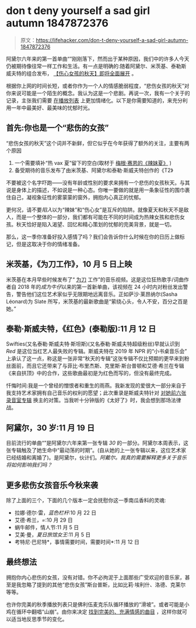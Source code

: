 # don t deny yourself a sad girl autumn 1847872376

> 原文：<https://lifehacker.com/don-t-deny-yourself-a-sad-girl-autumn-1847872376>

阿黛尔六年来的第一首单曲“”刚刚落下，然而出于某种原因，我们中的许多人今天仍被期待像往常一样工作和生活。有一点是明确的:随着阿黛尔、米茨基、泰勒斯威夫特的组合发布， [【伤心女孩的秋天】即将全面展开](https://www.nbcnews.com/pop-culture/pop-culture-news/sad-girl-autumn-here-thanks-adele-mitski-taylor-swift-n1281446) 。

根据你上网的时间长短，或者你作为一个人的情感脆弱程度，“悲伤女孩的秋天”对你来说可能是一个陌生的概念。我认为这是一个悲剧。再说一次，我有一个关于的记录，主张我们需要 [在播放列表](https://lifehacker.com/stop-using-playlists-to-look-cool-and-start-using-them-1847855875) 上更加情绪化。以下是你需要知道的，来充分利用一年中最美好、最美味的忧郁时光。



## 首先:你也是一个“悲伤的女孩”

“悲伤女孩的秋天”这个词并不新鲜，但它似乎在今年获得了额外的关注，主要有两个原因

1.  一个需要填补“热 vax 夏”留下的空白(取材于 [梅根·赛恩的《辣妹夏》](https://www.vox.com/the-goods/2019/7/12/20690515/hot-girl-summer-meme-define-explained) )
2.  备受期待的音乐发布了由米茨基、阿黛尔和泰勒·斯威夫特创作的《T2》

不要被这个名字吓跑——没有年龄或性别的要求来拥有一个悲伤的女孩秋天。与其说是身体上的描述，不如说是一种心态。你唯一要做的就是用一条象征性的围巾裹住自己，凝视象征性的雾蒙蒙的窗外，拥抱内心真正的忧郁。

更何况，请不要*陷入*以为“辣妹”和“伤心女”是互斥的陷阱。就像夏天和秋天不是敌人，而是一个整体的一部分，我们都有可能在不同的时间成为热辣女孩和悲伤女孩。秋天恰好是陷入渴望、回忆和精心策划的忧郁的完美背景，就是一切。

那么，这一季你准备好投入感情了吗？我们会告诉你什么时候在你的日历上做标记，但是这取决于你的情绪准备。



## **米茨基，《为刀工作》，10 月 5 日上映**

米茨基在本月早些时候发布了“ [为刀](https://www.youtube.com/watch?v=HYbXt4_r9Pw) 工作”的音乐视频。这是这位狂热歌手/词曲作者自 2018 年的*成为牛仔*以来的第一首新单曲，该视频在 24 小时内对粉丝发出警告，警告他们这位艺术家似乎无限期地远离音乐。正如萨沙·莱昂纳尔(Sasha Léonard)为 Slate 所写，米茨基的最新歌曲是“萦绕心头，令人不安，百分之百是她。”

## 泰勒·斯威夫特，《红色》(泰勒版):11 月 12 日

Swifties(又名泰勒·斯威夫特·斯坦斯)(又名泰勒·斯威夫特超级粉丝)早就认识到 *Red* 是这位当红艺人最失败的专辑。斯威夫特在 2019 年 NPR 的“小书桌音乐会” 上承认了这一点，称这是一张非常“秋天的专辑”这张专辑不仅比预期的更早来到粉丝面前，而且它还带来了与菲比·布里杰斯、克里斯·斯台普顿和艾德·希兰在专辑《来自拱顶》中的合作，这些歌曲最初是为红色而写的，但没有最终完成。

忏悔时间:我是一个曾经的憎恨者和重生的雨燕。我新发现的爱很大一部分来自于我支持艺术家拥有自己音乐的权利的愿望；此次重录是斯威夫特针对 [对她前六张录音室专辑](https://pitchfork.com/news/taylor-swifts-music-ownership-controversy-with-scooter-braun-what-it-means-and-why-it-matters/) 换主的对策。当我听十分钟版的《太好了》时，我会想到那场法律战。

## 阿黛尔，30 岁:11 月 19 日

目前流行的单曲“”是阿黛尔六年来第一张专辑 *30* 的一部分。阿黛尔本周表示，这张专辑触及了她生命中“最动荡的时期”。(自从她的上一张专辑以来，这位艺术家已经结婚和离婚了)。是阿黛尔，伙计们。*阿戴尔。我真的需要解释更多关于音乐将如何影响我们吗？*



## **更多悲伤女孩音乐今秋来袭**

除了上面的三个，下面的几个版本一定会抚慰你这一季南瓜香料的灵魂:

*   拉娜·德尔·雷，*蓝色栏杆*:10 月 22 日
*   艾德·希兰，*=*:10 月 29 日
*   蜗牛邮件，情人节:11 月 5 日
*   艾美·曼，*夏日旅馆女王*:11 月 5 日
*   考特尼·巴尼特*，事情需要时间，需要时间*:11 月 12 日

## **最终想法**

拥抱你内心悲伤的女孩，没有对错。你不必拘泥于上面那些广受欢迎的音乐家，甚至是我忽略了提到的其他“悲伤女孩”斯台普斯，比如比莉·埃利什、洛德、克莱尔等等。

也许你完美的秋季播放列表只是佛利伍麦克乐队循环播放的“滑坡”。或者可能是小鸡在循环中翻唱“山崩”。由你来决定 [找到完美的、充满情感的曲目](https://lifehacker.com/stop-using-playlists-to-look-cool-and-start-using-them-1847855875) ，这样你就可以适当地反思季节的变化。